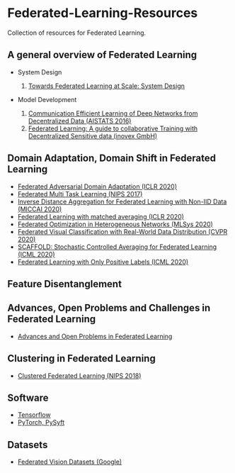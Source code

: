 # Federated-Learning-Resources

Collection of resources for Federated Learning.

## A general overview of Federated Learning

* System Design

  1. [Towards Federated Learning at Scale: System Design](https://arxiv.org/pdf/1902.01046.pdf)

* Model Development
  
  1. [Communication Efficient Learning of Deep Networks from Decentralized Data (AISTATS 2016)](https://arxiv.org/pdf/1602.05629.pdf)
  2. [Federated Learning: A guide to collaborative Training with Decentralized Sensitive data (inovex GmbH)](https://www.inovex.de/blog/federated-learning-collaborative-training-part-1/)

## Domain Adaptation, Domain Shift in Federated Learning

* [Federated Adversarial Domain Adaptation (ICLR 2020)](https://arxiv.org/pdf/1911.02054.pdf)
* [Federated Multi Task Learning (NIPS 2017)](https://arxiv.org/pdf/1705.10467.pdf)
* [Inverse Distance Aggregation for Federated Learning with Non-IID Data (MICCAI 2020)](https://arxiv.org/abs/2008.07665)
* [Federated Learning with matched averaging (ICLR 2020)](https://openreview.net/pdf?id=BkluqlSFDS)
* [Federated Optimization in Heterogeneous Networks (MLSys 2020)](https://arxiv.org/pdf/1812.06127.pdf)
* [Federated Visual Classification with Real-World Data Distribution (CVPR 2020)](https://arxiv.org/pdf/2003.08082.pdf)
* [SCAFFOLD: Stochastic Controlled Averaging for Federated Learning (ICML 2020)](https://proceedings.icml.cc/static/paper_files/icml/2020/788-Paper.pdf)
* [Federated Learning with Only Positive Labels (ICML 2020)](https://proceedings.icml.cc/static/paper_files/icml/2020/5034-Paper.pdf)

## Feature Disentanglement

## Advances, Open Problems and Challenges in Federated Learning

* [Advances and Open Problems in Federated Learning](https://arxiv.org/pdf/1912.04977.pdf)

## Clustering in Federated Learning

* [Clustered Federated Learning (NIPS 2018)](http://iphome.hhi.de/samek/pdf/SatFLNIPS19.pdf)

## Software

* [Tensorflow](https://www.tensorflow.org/federated/tutorials/federated_learning_for_image_classification)
* [PyTorch, PySyft](https://github.com/OpenMined/PySyft)

## Datasets

* [Federated Vision Datasets (Google)](https://github.com/google-research/google-research/tree/master/federated_vision_datasets)
